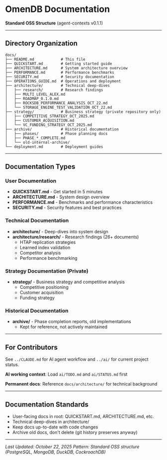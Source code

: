 # OmenDB Documentation

**Standard OSS Structure** (agent-contexts v0.1.1)

---

## Directory Organization

```
docs/
├── README.md            # This file
├── QUICKSTART.md        # Getting started guide
├── ARCHITECTURE.md      # System architecture overview
├── PERFORMANCE.md       # Performance benchmarks
├── SECURITY.md          # Security documentation
├── OPERATIONS_GUIDE.md  # Operations and deployment
├── architecture/        # Technical deep-dives
│   ├── research/        # Research findings
│   ├── MULTI_LEVEL_ALEX.md
│   ├── ROADMAP_0.1.0.md
│   ├── ROCKSDB_PERFORMANCE_ANALYSIS_OCT_22.md
│   └── STORAGE_ENGINE_TEST_VALIDATION_OCT_22.md
├── strategy/            # Business strategy (private repository only)
│   ├── COMPETITIVE_STRATEGY_OCT_2025.md
│   ├── CUSTOMER_ACQUISITION.md
│   └── VC_FUNDING_STRATEGY_OCT_2025.md
├── archive/             # Historical documentation
│   ├── phases/          # Phase planning docs
│   ├── PHASE_*_COMPLETE.md
│   └── old-internal-archive/
└── deployment.md        # Deployment guides
```

---

## Documentation Types

### User Documentation
- **QUICKSTART.md** - Get started in 5 minutes
- **ARCHITECTURE.md** - System design overview
- **PERFORMANCE.md** - Benchmarks and performance characteristics
- **SECURITY.md** - Security features and best practices

### Technical Documentation
- **architecture/** - Deep-dives into system design
- **architecture/research/** - Research findings (26+ documents)
  - HTAP replication strategies
  - Learned index validation
  - Competitor analysis
  - Performance benchmarking

### Strategy Documentation (Private)
- **strategy/** - Business strategy and competitive analysis
  - Competitive positioning
  - Customer acquisition
  - Funding strategy

### Historical Documentation
- **archive/** - Phase completion reports, old implementations
  - Kept for reference, not actively maintained

---

## For Contributors

See `../CLAUDE.md` for AI agent workflow and `../ai/` for current project status.

**AI working context**: Load `ai/TODO.md` and `ai/STATUS.md` first

**Permanent docs**: Reference `docs/architecture/` for technical background

---

## Documentation Standards

- User-facing docs in root: QUICKSTART.md, ARCHITECTURE.md, etc.
- Technical deep-dives in architecture/
- Keep docs up-to-date with code changes
- Archive old docs, don't delete (git history preserves anyway)

---

*Last Updated: October 22, 2025*
*Pattern: Standard OSS structure (PostgreSQL, MongoDB, DuckDB, CockroachDB)*
